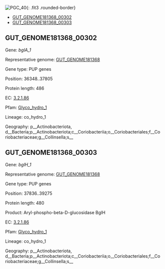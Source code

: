 ![PGC_40](../static/images/Clusters_figure/PGC_40.jpg){: .fit3 .rounded-border}

<ul id="myTab" class="nav nav-tabs">
  <li class="active">
        <a href="#tab1" data-toggle="tab">GUT_GENOME181368_00302</a>
  </li>
<li><a href="#tab2" data-toggle="tab">GUT_GENOME181368_00303</a></li>
</ul>

<div id="myTabContent" class="tab-content">
  <div class="tab-pane fade in active" id="tab1">

<h2 id="GUT_GENOME181368_00302">GUT_GENOME181368_00302</h2>
<p>Gene: <em>bglA_1</em>
<p>Representative genome: <a href="Asia">GUT_GENOME181368</a></p>
<p>Gene type: PUP genes</p>
<p>Position: 36348..37805</p>
<p>Protein length: 486</p>
<p>EC: <a href="https://www.brenda-enzymes.org/enzyme.php?ecno=3.2.1.86">3.2.1.86</a></p>
<p>Pfam: <a href="http://pfam.xfam.org/family/Glyco_hydro_1">Glyco_hydro_1</a></p>

<p>Lineage: co_hydro_1</p>
<p>Geography: p__Actinobacteriota, d__Bacteria;p__Actinobacteriota;c__Coriobacteriia;o__Coriobacteriales;f__Coriobacteriaceae;g__Collinsella;s__</p>
  </div>

  <div class="tab-pane fade" id="tab2">

<h2 id="GUT_GENOME181368_00303">GUT_GENOME181368_00303</h2>
<p>Gene: <em>bglH_1</em></p>
<p>Representative genome: <a href="Asia">GUT_GENOME181368</a></p>
<p>Gene type: PUP genes</p>
<p>Position: 37836..39275</p>
<p>Protein length: 480</p>
<p>Product: Aryl-phospho-beta-D-glucosidase BglH</p>
<p>EC: <a href="https://www.brenda-enzymes.org/enzyme.php?ecno=3.2.1.86">3.2.1.86</a></p>
<p>Pfam: <a href="http://pfam.xfam.org/family/Glyco_hydro_1">Glyco_hydro_1</a></p>

<p>Lineage: co_hydro_1</p>
<p>Geography: p__Actinobacteriota, d__Bacteria;p__Actinobacteriota;c__Coriobacteriia;o__Coriobacteriales;f__Coriobacteriaceae;g__Collinsella;s__</p>

  </div>
</div>
